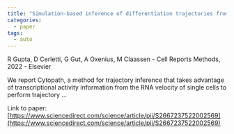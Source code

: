 ```yaml
---
title: "Simulation-based inference of differentiation trajectories from RNA velocity fields"
categories:
  - paper
tags:
  - auto
---
```

R Gupta, D Cerletti, G Gut, A Oxenius, M Claassen - Cell Reports Methods, 2022 - Elsevier

We report Cytopath, a method for trajectory inference that takes advantage of transcriptional activity information from the RNA velocity of single cells to perform trajectory …

Link to paper: [https://www.sciencedirect.com/science/article/pii/S2667237522002569](https://www.sciencedirect.com/science/article/pii/S2667237522002569)
